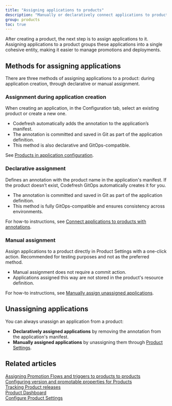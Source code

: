 ```yaml
---
title: "Assigning applications to products"
description: "Manually or declaratively connect applications to products"
group: products
toc: true
---
```


After creating a product, the next step is to assign applications to it.
Assigning applications to a product groups these applications into a single cohesive entity, making it easier to manage promotions and deployments.

## Methods for assigning applications
There are three methods of assigning applications to a product: during application creation, through declarative or manual assignment.

### Assignment during application creation
When creating an application, in the Configuration tab, select an existing product or create a new one.
* Codefresh automatically adds the annotation to the application’s manifest.
* The annotation is committed and saved in Git as part of the application definition.
* This method is also declarative and GitOps-compatible.

See [Products in application configuration]({{site.baseurl}}/docs/deployments/gitops/application-configuration-settings/#products).

### Declarative assignment
Defines an annotation with the product name in the application's manifest. If the product doesn’t exist, Codefresh GitOps automatically creates it for you. 
* The annotation is committed and saved in Git as part of the application definition.   
* This method is fully GitOps-compatible and ensures consistency across environments.   
  
For how-to instructions, see [Connect applications to products with annotations]({{site.baseurl}}/docs/products/configure-product-settings/#connect-applications-to-product-with-annotations).

### Manual assignment
Assign applications to a product directly in Product Settings with a one-click action. Recommended for testing purposes and not as the preferred method. 
* Manual assignment does not require a commit action. 
* Applications assigned this way are not stored in the product's resource definition.  
 
For how-to instructions, see [Manually assign unassigned applications]({{site.baseurl}}/docs/products/configure-product-settings/#manually-assign-unassigned-applications).

## Unassigning applications
You can always unassign an application from a product:
* **Declaratively assigned applications** by removing the annotation from the application's manifest.
* **Manually assigned applications** by unassigning them through [Product Settings]({{site.baseurl}}/docs/products/configure-product-settings/#unassign-manually-assigned-applications).


## Related articles
[Assigning Promotion Flows and triggers to products to products]({{site.baseurl}}/docs/products/promotion-flow-triggers/)   
[Configuring version and promotable properties for Products]({{site.baseurl}}/docs/products/promotion-version-properties/)  
[Tracking Product releases]({{site.baseurl}}/docs/promotions/product-releases/)  
[Product Dashboard]({{site.baseurl}}/docs/dashboards/gitops-products/)  
[Configure Product Settings]({{site.baseurl}}/docs/products/configure-product-settings/)   